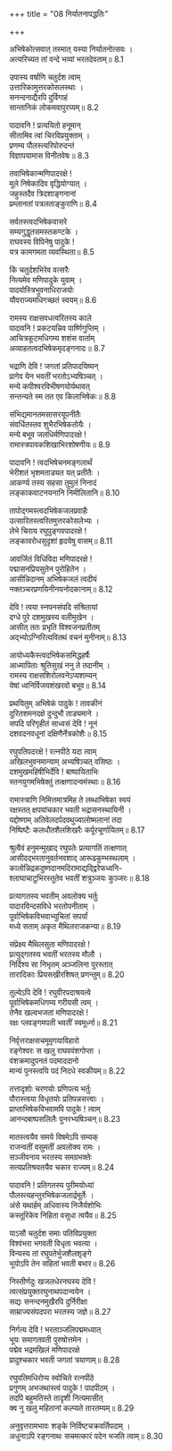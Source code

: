 +++
title = "08 निर्यातनापद्धतिः"

+++


अभिषेकोत्सवात् तस्मात् यस्या निर्यातनोत्सवः ।  
अत्यरिच्यत तां वन्दे भव्यां भरतदेवताम्॥ 8.1

उपास्य वर्षाणि चतुर्दश त्वाम्  
उत्तारिकामुत्तरकोसलस्थाः ।  
सनन्दनाद्यैरपि दुर्विगाहं  
सान्तानिकं लोकमवापुरग्र्यम्॥ 8.2

पादावनि ! प्रत्ययितो हनूमान्  
सीतामिव त्वां चिरविप्रयुक्ताम् ।  
प्रणम्य पौलस्त्यरिपोरुदन्तं  
विज्ञापयामास विनीतवेषः॥ 8.3

तवाभिषेकान्मणिपादरक्षे !  
मूले निषेकादिव वृद्धियोग्यात् ।  
जहुस्तदैव त्रिदशाङ्गनानां  
प्रम्लानतां पत्रलताङ्कुराणि॥ 8.4

सर्वतस्त्वदभिषेकवासरे  
सम्यगुद्धृतसमस्तकण्टके ।  
राघवस्य विपिनेषु पादुके !  
यत्र कामगमता व्यवस्थिता॥ 8.5

किं चतुर्दशभिरेव वत्सरैः  
नित्यमेव मणिपादुके युवाम् ।  
पादयोस्त्रिभुवनाधिराजयोः  
यौवराज्यमधिगच्छतं स्वयम्॥ 8.6

रामस्य राक्षसवधत्वरितस्य काले  
पादावनि ! प्रकटयन्निव पार्ष्णिगुप्तिम् ।  
आचित्रकूटमधिगम्य शशंस वार्ताम्  
अव्याहतत्वदभिषेकमृदङ्गनादः॥ 8.7

भद्राणि देवि ! जगतां प्रतिपादयिष्यन्  
प्रागेव येन भवतीं भरतोऽभ्यषिञ्चत् ।  
मन्ये कपीश्वरविभीषणयोर्यथावत्  
सन्तन्यते स्म तत एव किलाभिषेकः॥ 8.8

संभिद्यमानतमसासरयूपनीतैः  
संवर्धितस्तव शुभैरभिषेकतोयैः ।  
मन्ये बभूव जलधिर्मणिपादरक्षे !  
रामास्त्रपावकशिखाभिरशोषणीयः॥ 8.9

पादावनि ! त्वदभिषेचनमङ्गलार्थं  
भेरीशतं भृशमताड्यत यत् प्रतीतैः ।  
आकर्ण्य तस्य सहसा तुमुलं निनादं  
लङ्काकवाटनयनानि निमीलितानि॥ 8.10

तापोद्गमस्त्वदभिषेकजलप्रवाहैः  
उत्सारितस्त्वरितमुत्तरकोसलेभ्यः ।  
लेभे चिराय रघुपुङ्गवपादरक्षे !  
लङ्कावरोधसुदृशां हृदयेषु वासम्॥ 8.11

आवर्जितं विधिविदा मणिपादरक्षे !  
पद्मासनप्रियसुतेन पुरोहितेन ।  
आसीन्निदानम् अभिषेकजलं त्वदीयं  
नक्तञ्चरप्रणयिनीनयनोदकानाम्॥ 8.12

देवि ! त्वया स्नपनसंपदि संश्रितायां  
दग्धे पुरे दशमुखस्य वलीमुखेन ।  
आसीत् ततः प्रभृति विश्वजनप्रतीतम्  
अद्भ्योऽग्निरित्यवितथं वचनं मुनीनाम्॥ 8.13

आयोध्यकैस्त्वदभिषेकसमिद्धहर्षैः  
आध्मापिताः श्रुतिसुखं ननु ते तदानीम् ।  
रामस्य राक्षसशिरोलवनेऽप्यशाम्यन्  
येषां ध्वनिर्विजयशंखरवो बभूव॥ 8.14

प्रथयितुम् अभिषेकं पादुके ! तावकीनं  
दुरितशमनदक्षे दुन्दुभौ ताड्यमाने ।  
सपदि परिगृहीतं साध्वसं देवि ! नूनं  
दशवदनवधूनां दक्षिणैर्नेत्रकोशैः॥ 8.15

रघुपतिपदरक्षे ! रत्नपीठे यदा त्वाम्  
अखिलभुवनमान्याम् अभ्यषिञ्चत् वसिष्ठः ।  
दशमुखमहिषीभिर्देवि ! बाष्पायिताभिः  
स्तनयुगमभिषेक्तुं तत्क्षणादन्वमंस्थाः॥ 8.16

रामास्त्राणि निमित्तमात्रमिह ते लब्धाभिषेका स्वयं  
रक्षस्तत् क्षपयांचकार भवती भद्रासनस्थायिनी ।  
यद्दोष्णाम् अतिवेलदर्पदवथुज्वालोष्मलानां तदा  
निष्पिष्टैः कलधौतशैलशिखरैः कर्पूरचूर्णायितम्॥ 8.17

श्रुत्वैवं हनुमन्मुखाद् रघुपतेः प्रत्यागतिं तत्क्षणात्  
आसीदद्भरतानुवर्तनवशाद् आरूढकुम्भस्थलाम् ।  
कालोन्निद्रकदुष्णदानमदिरामाद्यद्द्विरेफध्वनि-  
श्लाघाचाटुभिरस्तुतेव भवतीं शत्रुञ्जयः कुञ्जरः॥ 8.18

प्रत्यागतस्य भवतीम् अवलोक्य भर्तुः  
पादारविन्दसविधे भरतोपनीताम् ।  
पूर्वाभिषेकविभवाभ्युचितां सपर्यां  
मध्ये सताम् अकृत मैथिलराजकन्या॥ 8.19

संप्रेक्ष्य मैथिलसुता मणिपादरक्षे !  
प्रत्युद्गतस्य भवतीं भरतस्य मौलौ ।  
निर्दिश्य सा निभृतम् अञ्जलिना पुरस्तात्  
तारादिकाः प्रियसखीरशिषत् प्रणन्तुम्॥ 8.20

तुल्येऽपि देवि ! रघुवीरपदाश्रयत्वे  
पूर्वाभिषेकमधिगम्य गरीयसी त्वम् ।  
तेनैव खल्वभजतां मणिपादरक्षे !  
रक्षः प्लवङ्गमपती भवतीं स्वमूर्ध्ना॥ 8.21

निर्वृत्तराक्षसचमूमृगयाविहारो  
रङ्गेश्वरः स खलु राघववंशगोप्ता ।  
वंशक्रमादुपनतं पदमाददानो  
मान्यं पुनस्त्वयि पदं निदधे स्वकीयम्॥ 8.22

तत्तादृशोः चरणयोः प्रणिपत्य भर्तुः  
पौरास्त्वया विधृतयोः प्रतिपन्नसत्त्वाः ।  
प्राप्ताभिषेकविभवामपि पादुके ! त्वाम्  
आनन्दबाष्पसलिलैः पुनरभ्यषिञ्चन्॥ 8.23

मातस्त्वयैव समये विषमेऽपि सम्यक्  
राजन्वतीं वसुमतीं अवलोक्य रामः ।  
सञ्जीवनाय भरतस्य समग्रभक्तेः  
सत्यप्रतिश्रवतयैव चकार राज्यम्॥ 8.24

पादावनि ! प्रतिगतस्य पुरीमयोध्यां  
पौलस्त्यहन्तुरभिषेकजलार्द्रमूर्तेः ।  
अंसे यथार्हम् अधिवास्य निजैर्यशोभिः  
कस्तूरिकेव निहिता वसुधा त्वयैव॥ 8.25

याऽसौ चतुर्दश समाः पतिविप्रयुक्ता  
विश्वंभरा भगवती विधृता भवत्या ।  
विन्यस्य तां रघुपतेर्भुजशैलशृङ्गे  
भूयोऽपि तेन सहितां भवती बभार॥ 8.26

निस्तीर्णदुः खजलधेरनघस्य देवि !  
त्वत्संप्रयुक्तरघुनाथपदान्वयेन ।  
सद्यः सनन्दनमुखैरपि दुर्निरीक्षा  
साम्राज्यसंपदपरा भरतस्य जज्ञे॥ 8.27

निर्गत्य देवि ! भरताञ्जलिपद्ममध्यात्  
भूयः समागतवती पुरुषोत्तमेन ।  
पद्मेव भद्रमखिलं मणिपादरक्षे  
प्रादुश्चकार भवती जगतां त्रयाणाम्॥ 8.28

रघुपतिमधिरोप्य स्वोचिते रत्नपीठे  
प्रगुणम् अभजथास्त्वं पादुके ! पादपीठम् ।  
तदपि बहुमतिस्ते तादृशी नित्यमासीत्  
क्व नु खलु महितानां कल्प्यते तारतम्यम्॥ 8.29

अनुवृत्तरामभावः शङ्के निर्विष्टचक्रवर्तिपदाम् ।  
अधुनाऽपि रङ्गनाथः सचमत्कारं पदेन भजति त्वाम्॥ 8.30

